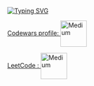 [![Typing SVG](https://readme-typing-svg.herokuapp.com?multiline=true&width=500&lines=JAVA+Developer.++++++++++)](https://git.io/typing-svg)

<a href="https://www.codewars.com/users/Protector%20RTD" target="blank">Codewars profile:    <img align="center" src="https://docs.codewars.com/logo.svg" alt="Medium" height="60" width="60" /></a>

<a href="https://leetcode.com/ProtectorRTD/" target="blank">LeetCode :    <img align="center" src="https://user-images.githubusercontent.com/36547915/97088991-45da5d00-1652-11eb-900f-80d106540f4f.png" alt="Medium" height="60" width="60" /></a>


